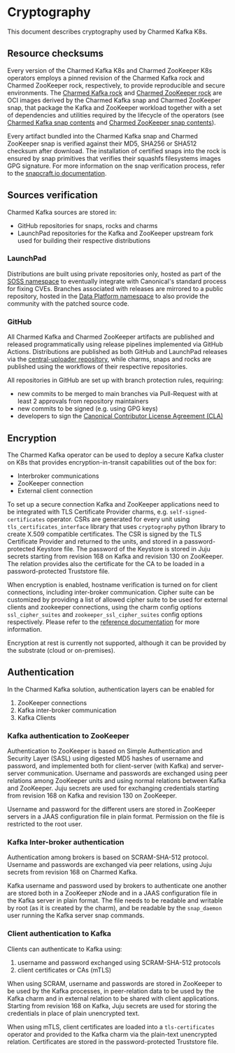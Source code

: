 # Cryptography

This document describes cryptography used by Charmed Kafka K8s.

## Resource checksums

Every version of the Charmed Kafka K8s and Charmed ZooKeeper K8s operators employs a pinned revision of the Charmed Kafka rock
and Charmed ZooKeeper rock, respectively, to 
provide reproducible and secure environments. 
The [Charmed Kafka rock](https://github.com/canonical/charmed-kafka-rock/pkgs/container/charmed-kafka) and 
[Charmed ZooKeeper rock](https://github.com/canonical/charmed-zookeeper-rock/pkgs/container/charmed-zookeeper) are OCI images
derived by the Charmed Kafka snap and Charmed ZooKeeper snap, that package the Kafka and ZooKeeper workload together with 
a set of dependencies and utilities required by the lifecycle of the operators (see [Charmed Kafka snap contents](https://github.com/canonical/charmed-kafka-snap/blob/3/edge/snap/snapcraft.yaml) and [Charmed ZooKeeper snap contents](https://github.com/canonical/charmed-zookeeper-snap/blob/3/edge/snap/snapcraft.yaml)).

Every artifact bundled into the Charmed Kafka snap and Charmed ZooKeeper snap is verified against their MD5, SHA256 or SHA512 checksum after download. 
The installation of certified snaps into the rock is ensured by snap primitives that verifies their 
squashfs filesystems images GPG signature. For more information on the snap verification process, refer to the [snapcraft.io documentation](https://snapcraft.io/docs/assertions). 

## Sources verification

Charmed Kafka sources are stored in:

* GitHub repositories for snaps, rocks and charms
* LaunchPad repositories for the Kafka and ZooKeeper upstream fork used for building their respective distributions

### LaunchPad

Distributions are built using private repositories only, hosted as part of the [SOSS namespace](https://launchpad.net/soss) to eventually
integrate with Canonical's standard process for fixing CVEs. 
Branches associated with releases are mirrored to a public repository, hosted in the [Data Platform namespace](https://launchpad.net/~data-platform) 
to also provide the community with the patched source code. 

### GitHub

All Charmed Kafka and Charmed ZooKeeper artifacts are published and released 
programmatically using release pipelines implemented via GitHub Actions. 
Distributions are published as both GitHub and LaunchPad releases via the [central-uploader repository](https://github.com/canonical/central-uploader), while 
charms, snaps and rocks are published using the workflows of their respective repositories. 

All repositories in GitHub are set up with branch protection rules, requiring:

* new commits to be merged to main branches via Pull-Request with at least 2 approvals from repository maintainers
* new commits to be signed (e.g. using GPG keys)
* developers to sign the [Canonical Contributor License Agreement (CLA)](https://ubuntu.com/legal/contributors)

## Encryption

The Charmed Kafka operator can be used to deploy a secure Kafka cluster on K8s that provides encryption-in-transit capabilities out of the box 
for:

* Interbroker communications
* ZooKeeper connection
* External client connection 

To set up a secure connection Kafka and ZooKeeper applications need to be integrated with TLS Certificate Provider charms, e.g. 
`self-signed-certificates` operator. CSRs are generated for every unit using `tls_certificates_interface` library that uses `cryptography` 
python library to create X.509 compatible certificates. The CSR is signed by the TLS Certificate Provider and returned to the units, and 
stored in a password-protected Keystore file. The password of the Keystore is stored in Juju secrets starting from revision 168 on Kafka 
and revision 130 on ZooKeeper. The relation provides also the certificate for the CA to be loaded in a password-protected Truststore file.

When encryption is enabled, hostname verification is turned on for client connections, including inter-broker communication. Cipher suite can 
be customized by providing a list of allowed cipher suite to be used for external clients and zookeeper connections, using the charm config options
`ssl_cipher_suites`  and `zookeeper_ssl_cipher_suites` config options respectively. Please refer to the [reference documentation](https://charmhub.io/kafka-k8s/configurations)
for more information. 

Encryption at rest is currently not supported, although it can be provided by the substrate (cloud or on-premises).

## Authentication

In the Charmed Kafka solution, authentication layers can be enabled for

1. ZooKeeper connections
2. Kafka inter-broker communication 
3. Kafka Clients

### Kafka authentication to ZooKeeper

Authentication to ZooKeeper is based on Simple Authentication and Security Layer (SASL) using digested MD5 hashes of
username and password, and implemented both for client-server (with Kafka) and server-server communication.
Username and passwords are exchanged using peer relations among ZooKeeper units and using normal relations between Kafka and ZooKeeper.
Juju secrets are used for exchanging credentials starting from revision 168 on Kafka and revision 130 on ZooKeeper.

Username and password for the different users are stored in ZooKeeper servers in a JAAS configuration file in plain format. 
Permission on the file is restricted to the root user. 

### Kafka Inter-broker authentication

Authentication among brokers is based on SCRAM-SHA-512 protocol. Username and passwords are exchanged 
via peer relations, using Juju secrets from revision 168 on Charmed Kafka.

Kafka username and password used by brokers to authenticate one another are stored 
both in a ZooKeeper zNode and in a JAAS configuration file in the Kafka server in plain format. 
The file needs to be readable and
writable by root (as it is created by the charm), and be readable by the `snap_daemon` user running the Kafka server snap commands.

### Client authentication to Kafka

Clients can authenticate to Kafka using:

1. username and password exchanged using SCRAM-SHA-512 protocols 
2. client certificates or CAs (mTLS)

When using SCRAM, username and passwords are stored in ZooKeeper to be used by the Kafka processes, 
in peer-relation data to be used by the Kafka charm and in external relation to be shared with client applications. 
Starting from revision 168 on Kafka, Juju secrets are used for storing the credentials in place of plain unencrypted text.

When using mTLS, client certificates are loaded into a `tls-certificates` operator and provided to the Kafka charm via the plain-text unencrypted 
relation. Certificates are stored in the password-protected Truststore file.